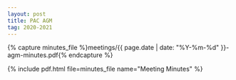 ```yaml
---
layout: post
title: PAC AGM
tag: 2020-2021
---
```

{% capture minutes_file %}meetings/{{ page.date | date: "%Y-%m-%d" }}-agm-minutes.pdf{% endcapture %}

{% include pdf.html file=minutes_file name="Meeting Minutes" %}